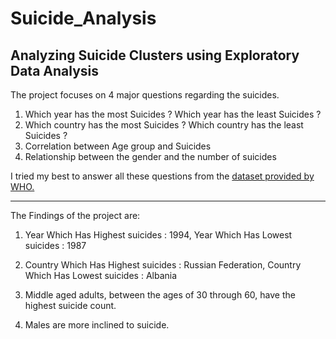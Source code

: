 # Suicide_Analysis
Analyzing Suicide Clusters using Exploratory Data Analysis
----------------------------------------------------------------------


The project focuses on 4 major questions regarding the suicides.

1. Which year has the most Suicides ? Which year has the least Suicides ?
2. Which country has the most Suicides ? Which country has the least Suicides ?
3. Correlation between Age group and Suicides
4. Relationship between the gender and the number of suicides


I tried my best to answer all these questions from the [dataset provided by WHO.](https://github.com/ankitpriyadarshii/Suicide_Analysis/blob/main/who_suicide_statistics.csv)

___

The Findings of the project are:

1. Year Which Has Highest suicides :  1994, 
   Year Which Has Lowest suicides :  1987
   
2. Country Which Has Highest suicides :  Russian Federation, 
   Country Which Has Lowest suicides  :  Albania

3. Middle aged adults, between the ages of 30 through 60, have the highest suicide count.

4. Males are more inclined to suicide.

